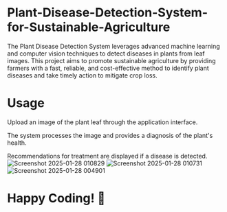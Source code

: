 # Plant-Disease-Detection-System-for-Sustainable-Agriculture
The Plant Disease Detection System leverages advanced machine learning and computer vision techniques to detect diseases in plants from leaf images. This project aims to promote sustainable agriculture by providing farmers with a fast, reliable, and cost-effective method to identify plant diseases and take timely action to mitigate crop loss.
# Usage

Upload an image of the plant leaf through the application interface.

The system processes the image and provides a diagnosis of the plant's health.

Recommendations for treatment are displayed if a disease is detected.
![Screenshot 2025-01-28 010829](https://github.com/user-attachments/assets/2a3d164f-024f-4467-ad53-1784e89b1324)
![Screenshot 2025-01-28 010731](https://github.com/user-attachments/assets/f72ffcb2-dcea-45c0-a9ef-1c99a4a65c87)
![Screenshot 2025-01-28 004901](https://github.com/user-attachments/assets/0a2b10ee-4cff-494b-9978-658639977401)

# Happy Coding! 🌱
